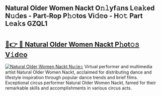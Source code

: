## Natural Older Women Nackt O𝚗𝚕yf𝚊ns L𝚎a𝚔ed N𝚞𝚍es - Part-Rop P𝚑𝚘tos Vi𝚍𝚎o - H𝚘𝚝 Part L𝚎a𝚔s GZQL1

# <h2><a href="http://kf13hsy.oniu.top/?m=Natural+Older+Women+Nackt">🔗👉 🔴 Natural Older Women Nackt P𝚑ot𝚘𝚜 V𝚒d𝚎o</a></h2>

[![Natural Older Women Nackt Nu𝚍e𝚜](https://i.imgur.com/0qMVB7G.gif)](http://kf13hsy.oniu.top/?m=Natural+Older+Women+Nackt)
Virtual performer and multimedia artist Natural Older Women Nackt, acclaimed for distributing dance and lifestyle inspiration through popular dance trends and brief films. Exceptional circus performer Natural Older Women Nackt, famed for their remarkable skills and accomplishments in various circus acts.  
